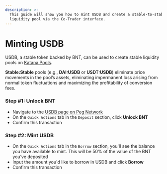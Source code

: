 ```yaml
---
description: >-
  This guide will show you how to mint USDB and create a stable-to-stable
  liquidity pool via the Co-Trader interface.
---
```


# Minting USDB

USDB, a stable token backed by BNT, can be used to create stable liquidity pools on [Katana Pools](https://katanapools.com/).

**Stable:Stable** pools \(e.g., **DAI:USDB** or **USDT:USDB**\) eliminate price movements in the pool’s assets, eliminating impermanent loss arising from normal token fluctuations and maximizing the profitability of conversion fees.

### Step \#1: Unlock BNT

* Navigate to the [USDB page on Peg Network](https://usdb.peg.network/)
* On the `Quick Actions` tab in the `Deposit` section, click **Unlock BNT**
* Confirm this transaction

### Step \#2: Mint USDB

* On the `Quick Actions` tab in the `Borrow` section, you'll see the balance you have available to mint. This will be 50% of the value of the BNT you’ve deposited
* Input the amount you'd like to borrow in USDB and click **Borrow**
* Confirm this transaction



